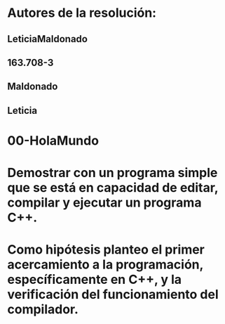 # Autores de la resolución:
## LeticiaMaldonado
## 163.708-3
## Maldonado
## Leticia
# 00-HolaMundo
# Demostrar con un programa simple que se está en capacidad de editar, compilar y ejecutar un programa C++.
# Como hipótesis planteo el primer acercamiento a la programación, específicamente en C++, y la verificación del funcionamiento del compilador.

